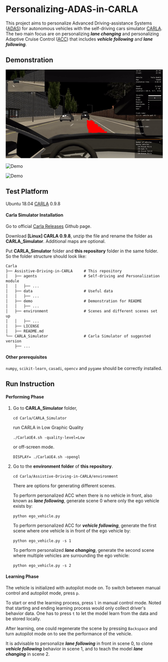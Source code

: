 # Personalizing-ADAS-in-CARLA

This project aims to personalize Advanced Driving-assistance Systems ([ADAS](https://en.wikipedia.org/wiki/Advanced_driver-assistance_systems)) for autonomous vehicles with the self-driving cars simulator [CARLA](http://carla.org/). The two main focus are on personalizing ***lane changing*** and personalizing Adaptive Cruise Control ([ACC](https://en.wikipedia.org/wiki/Adaptive_cruise_control)) that includes ***vehicle following*** a*nd **lane following***. 

## Demonstration

![Demo](./demo/lane_change.gif)

![Demo](./demo/vehicle_following.png)

![Demo](./demo/lane_following.png)


## Test Platform

Ubuntu 18.04
[CARLA](http://carla.org/) 0.9.8

#### Carla Simulator Installation
Go to official [Carla Releases](https://github.com/carla-simulator/carla/releases) Github page.

Download **[Linux] CARLA 0.9.8**, unzip the file and rename the folder as **CARLA_Simulator**. Additional maps are optional.

Put **CARLA_Simulator** folder and **this repository** folder in the same folder. So the folder structure should look like:

```
Carla                              
├── Assistive-Driving-in-CARLA     # This repository
│   ├── agents                     # Self-driving and Personalization module
│   │   ├── ...
│   ├── data                       # Useful data
│   │   ├── ...
│   ├── demo                       # Demonstration for README
│   │   ├── ...
│   ├── environment                # Scenes and different scenes set up
│   │   ├── ...
│   ├── LICENSE                    
│   ├── README.md
└── CARLA_Simulator                # Carla Simulator of suggested version    
    ├── ...                    
```

#### Other prerequisites

`numpy`,  `scikit-learn`,  `casadi`,  `opencv` and `pygame` should be correctly installed.

## Run Instruction

#### Performing Phase

1. Go to **CARLA_Simulator** folder,

   `cd Carla/CARLA_Simulator` 

   run CARLA in Low Graphic Quality

   `./CarlaUE4.sh -quality-level=Low`

   or off-screen mode.

   `DISPLAY= ./CarlaUE4.sh -opengl`

2. Go to the **environment folder** of **this repository**. 

   `cd Carla/Assistive-Driving-in-CARLA/environment `

   There are options for generating different scenes. 

   To perform personalized ACC when there is no vehicle in front, also known as ***lane following***, generate scene 0 where only the ego vehicle exists by:

   `python ego_vehicle.py`

   To perform personalized ACC for ***vehicle following***, generate the first scene where one vehicle is in front of the ego vehicle by:

   `python ego_vehicle.py -s 1`

   To perform personalized ***lane changing***, generate the second scene where multiple vehicles are surrounding the ego vehicle:

   `python ego_vehicle.py -s 2` 

#### Learning Phase

The vehicle is initialized with autopilot mode on. To switch between manual control and autopilot mode, press `p`. 

To start or end the learning process, press `l` in manual control mode. Noted that starting and ending learning process would only collect driver's behavior data. One has to press `t` to let the model learn from the data and be stored locally.

After learning, one could regenerate the scene by pressing `Backspace` and turn autopilot mode on to see the performance of the vehicle.

It is advisable to personalize ***lane following*** in front in scene 0, to clone ***vehicle following*** behavior in scene 1, and to teach the model ***lane changing*** in scene 2.